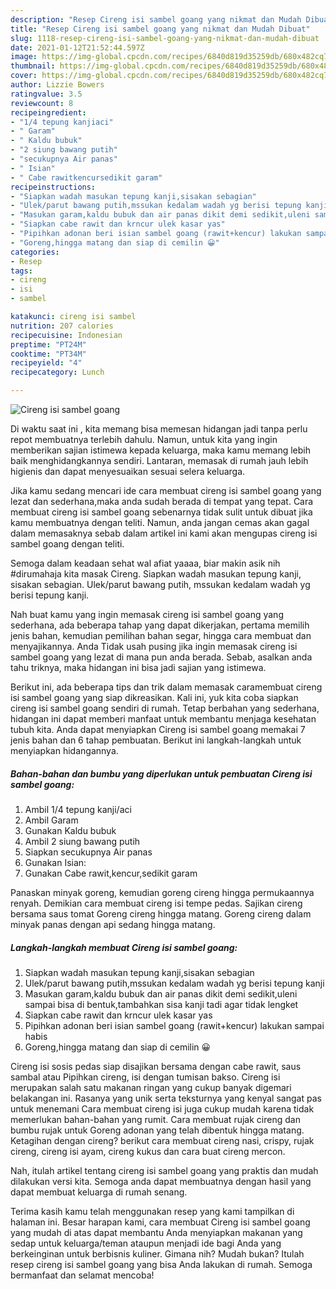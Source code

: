 ```yaml
---
description: "Resep Cireng isi sambel goang yang nikmat dan Mudah Dibuat"
title: "Resep Cireng isi sambel goang yang nikmat dan Mudah Dibuat"
slug: 1118-resep-cireng-isi-sambel-goang-yang-nikmat-dan-mudah-dibuat
date: 2021-01-12T21:52:44.597Z
image: https://img-global.cpcdn.com/recipes/6840d819d35259db/680x482cq70/cireng-isi-sambel-goang-foto-resep-utama.jpg
thumbnail: https://img-global.cpcdn.com/recipes/6840d819d35259db/680x482cq70/cireng-isi-sambel-goang-foto-resep-utama.jpg
cover: https://img-global.cpcdn.com/recipes/6840d819d35259db/680x482cq70/cireng-isi-sambel-goang-foto-resep-utama.jpg
author: Lizzie Bowers
ratingvalue: 3.5
reviewcount: 8
recipeingredient:
- "1/4 tepung kanjiaci"
- " Garam"
- " Kaldu bubuk"
- "2 siung bawang putih"
- "secukupnya Air panas"
- " Isian"
- " Cabe rawitkencursedikit garam"
recipeinstructions:
- "Siapkan wadah masukan tepung kanji,sisakan sebagian"
- "Ulek/parut bawang putih,mssukan kedalam wadah yg berisi tepung kanji"
- "Masukan garam,kaldu bubuk dan air panas dikit demi sedikit,uleni sampai bisa di bentuk,tambahkan sisa kanji tadi agar tidak lengket"
- "Siapkan cabe rawit dan krncur ulek kasar yas"
- "Pipihkan adonan beri isian sambel goang (rawit+kencur) lakukan sampai habis"
- "Goreng,hingga matang dan siap di cemilin 😀"
categories:
- Resep
tags:
- cireng
- isi
- sambel

katakunci: cireng isi sambel 
nutrition: 207 calories
recipecuisine: Indonesian
preptime: "PT24M"
cooktime: "PT34M"
recipeyield: "4"
recipecategory: Lunch

---
```



![Cireng isi sambel goang](https://img-global.cpcdn.com/recipes/6840d819d35259db/680x482cq70/cireng-isi-sambel-goang-foto-resep-utama.jpg)

Di waktu  saat ini , kita memang bisa memesan hidangan jadi tanpa perlu repot membuatnya terlebih dahulu. Namun, untuk kita yang ingin memberikan sajian istimewa kepada keluarga, maka kamu memang lebih baik menghidangkannya sendiri. Lantaran, memasak di rumah jauh lebih higienis dan dapat menyesuaikan sesuai selera keluarga.

Jika kamu sedang mencari ide cara membuat cireng isi sambel goang yang lezat dan sederhana,maka anda sudah berada di tempat yang tepat. Cara membuat cireng isi sambel goang  sebenarnya tidak sulit untuk dibuat jika kamu membuatnya dengan teliti. Namun, anda jangan cemas akan gagal dalam memasaknya 
sebab dalam artikel ini kami akan mengupas cireng isi sambel goang dengan teliti.  

Semoga dalam keadaan sehat wal afiat yaaaa, biar makin asik nih #dirumahaja kita masak Cireng. Siapkan wadah masukan tepung kanji, sisakan sebagian. Ulek/parut bawang putih, mssukan kedalam wadah yg berisi tepung kanji.

Nah buat kamu yang ingin memasak cireng isi sambel goang yang sederhana, ada beberapa tahap yang dapat dikerjakan, pertama memilih jenis bahan, kemudian pemilihan bahan segar, hingga cara membuat dan menyajikannya. Anda Tidak usah pusing jika ingin memasak cireng isi sambel goang yang lezat di mana pun anda berada. Sebab, asalkan anda  tahu triknya, maka hidangan ini bisa jadi sajian yang istimewa.

Berikut ini, ada beberapa tips dan trik dalam memasak caramembuat cireng isi sambel goang yang siap dikreasikan. Kali ini, yuk kita coba siapkan cireng isi sambel goang sendiri di rumah. Tetap berbahan yang sederhana, hidangan ini dapat memberi manfaat untuk membantu menjaga kesehatan tubuh kita. Anda dapat menyiapkan Cireng isi sambel goang memakai 7 jenis bahan dan 6 tahap pembuatan. Berikut ini langkah-langkah untuk menyiapkan hidangannya.

<!--inarticleads1-->

##### Bahan-bahan dan bumbu yang diperlukan untuk pembuatan Cireng isi sambel goang:

1. Ambil 1/4 tepung kanji/aci
1. Ambil  Garam
1. Gunakan  Kaldu bubuk
1. Ambil 2 siung bawang putih
1. Siapkan secukupnya Air panas
1. Gunakan  Isian:
1. Gunakan  Cabe rawit,kencur,sedikit garam


Panaskan minyak goreng, kemudian goreng cireng hingga permukaannya renyah. Demikian cara membuat cireng isi tempe pedas. Sajikan cireng bersama saus tomat Goreng cireng hingga matang. Goreng cireng dalam minyak panas dengan api sedang hingga matang. 

<!--inarticleads2-->

##### Langkah-langkah membuat Cireng isi sambel goang:

1. Siapkan wadah masukan tepung kanji,sisakan sebagian
1. Ulek/parut bawang putih,mssukan kedalam wadah yg berisi tepung kanji
1. Masukan garam,kaldu bubuk dan air panas dikit demi sedikit,uleni sampai bisa di bentuk,tambahkan sisa kanji tadi agar tidak lengket
1. Siapkan cabe rawit dan krncur ulek kasar yas
1. Pipihkan adonan beri isian sambel goang (rawit+kencur) lakukan sampai habis
1. Goreng,hingga matang dan siap di cemilin 😀


Cireng isi sosis pedas siap disajikan bersama dengan cabe rawit, saus sambal atau Pipihkan cireng, isi dengan tumisan bakso. Cireng isi merupakan salah satu makanan ringan yang cukup banyak digemari belakangan ini. Rasanya yang unik serta teksturnya yang kenyal sangat pas untuk menemani Cara membuat cireng isi juga cukup mudah karena tidak memerlukan bahan-bahan yang rumit. Cara membuat rujak cireng dan bumbu rujak untuk Goreng adonan yang telah dibentuk hingga matang. Ketagihan dengan cireng? berikut cara membuat cireng nasi, crispy, rujak cireng, cireng isi ayam, cireng kukus dan cara buat cireng mercon. 

Nah, itulah artikel tentang  cireng isi sambel goang  yang praktis dan mudah dilakukan versi kita. Semoga anda dapat membuatnya dengan hasil yang dapat membuat keluarga di rumah senang. 

Terima kasih kamu telah menggunakan resep yang kami tampilkan di halaman ini. Besar harapan kami, cara membuat  Cireng isi sambel goang yang mudah di atas dapat membantu Anda menyiapkan makanan yang sedap untuk keluarga/teman ataupun menjadi ide bagi Anda yang berkeinginan untuk berbisnis kuliner. Gimana nih? Mudah bukan? Itulah resep cireng isi sambel goang yang bisa Anda lakukan di rumah. Semoga bermanfaat dan selamat mencoba!

